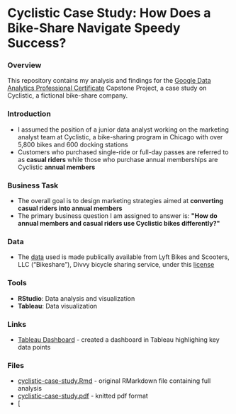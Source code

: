 # Cyclistic Case Study: How Does a Bike-Share Navigate Speedy Success?

### Overview
This repository contains my analysis and findings for the [Google Data Analytics Professional Certificate](https://www.coursera.org/professional-certificates/google-data-analytics) Capstone Project, a case study on Cyclistic, a fictional bike-share company.

### Introduction
- I assumed the position of a junior data analyst working on the marketing analyst team at Cyclistic, a bike-sharing program in Chicago with over 5,800 bikes and 600 docking stations
- Customers who purchased single-ride or full-day passes are referred to as **casual riders** while those who purchase annual memberships are Cyclistic **annual members**

### Business Task
- The overall goal is to design marketing strategies aimed at **converting casual riders into annual members**
- The primary business question I am assigned to answer is: **"How do annual members and casual riders use Cyclistic bikes differently?"**

### Data
- The [data](https://divvy-tripdata.s3.amazonaws.com/index.html) used is made publically available from Lyft Bikes and Scooters, LLC (“Bikeshare”), Divvy bicycle sharing service, under this [license](https://divvybikes.com/data-license-agreement)

### Tools
- **RStudio**: Data analysis and visualization
- **Tableau**: Data visualization

### Links
- [Tableau Dashboard](https://public.tableau.com/app/profile/danny.nguyen1367/viz/GoogleDataAnalyticsCaseStudy_17241631643040/Dashboard1) - created a dashboard in Tableau highlighing key data points

### Files
- [cyclistic-case-study.Rmd](https://github.com/danny-nguye1/google-data-analytics-case-study/blob/52a69527cf50bb1ce159434d446abc8b387ebb57/cyclistic-case-study.Rmd) - original RMarkdown file containing full analysis
- [cyclistic-case-study.pdf](https://github.com/danny-nguye1/google-data-analytics-case-study/blob/250e6145ca622ed54d0edba7cb79e64990a205f3/cyclistic-case-study.pdf) - knitted pdf format
- [
